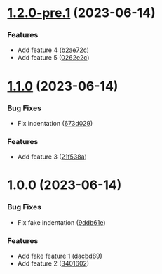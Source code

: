 # [1.2.0-pre.1](https://github.com/ferrarafer/semantic/compare/v1.1.0...v1.2.0-pre.1) (2023-06-14)


### Features

* Add feature 4 ([b2ae72c](https://github.com/ferrarafer/semantic/commit/b2ae72c4098170b58fa3ad00061a2b22dccbb16c))
* Add feature 5 ([0262e2c](https://github.com/ferrarafer/semantic/commit/0262e2cc023c393995ec541e2a7e0a98dadbd9c3))

# [1.1.0](https://github.com/ferrarafer/semantic/compare/v1.0.0...v1.1.0) (2023-06-14)


### Bug Fixes

* Fix indentation ([673d029](https://github.com/ferrarafer/semantic/commit/673d029dcb3168e15b0368785348398415193f66))


### Features

* Add feature 3 ([21f538a](https://github.com/ferrarafer/semantic/commit/21f538ad6bf86268b27a401e999f925e73477ce1))

# 1.0.0 (2023-06-14)


### Bug Fixes

* Fix fake indentation ([9ddb61e](https://github.com/ferrarafer/semantic/commit/9ddb61e920242d03cad5941002135441626538bc))


### Features

* Add fake feature 1 ([dacbd89](https://github.com/ferrarafer/semantic/commit/dacbd89bfa5f3ede5888069fbb39e88e0d9e3588))
* Add feature 2 ([3401602](https://github.com/ferrarafer/semantic/commit/34016023675be48463df8154271de85c6a6a6188))
